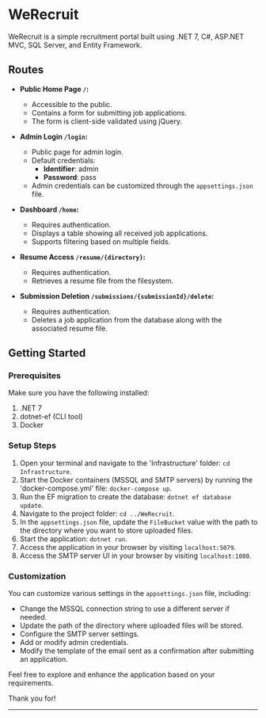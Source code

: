 # WeRecruit

WeRecruit is a simple recruitment portal built using .NET 7, C#, ASP.NET MVC, SQL Server, and Entity Framework.

## Routes

- **Public Home Page `/`:**
   - Accessible to the public.
   - Contains a form for submitting job applications.
   - The form is client-side validated using jQuery.

- **Admin Login `/login`:**
   - Public page for admin login.
   - Default credentials:
      - **Identifier**: admin
      - **Password**: pass
   - Admin credentials can be customized through the `appsettings.json` file.

- **Dashboard `/home`:**
   - Requires authentication.
   - Displays a table showing all received job applications.
   - Supports filtering based on multiple fields.

- **Resume Access `/resume/{directory}`:**
   - Requires authentication.
   - Retrieves a resume file from the filesystem.

- **Submission Deletion `/submissions/{submissionId}/delete`:**
   - Requires authentication.
   - Deletes a job application from the database along with the associated resume file.

## Getting Started

### Prerequisites

Make sure you have the following installed:

1. .NET 7
2. dotnet-ef (CLI tool)
3. Docker

### Setup Steps

1. Open your terminal and navigate to the 'Infrastructure' folder: `cd Infrastructure`.
2. Start the Docker containers (MSSQL and SMTP servers) by running the 'docker-compose.yml' file: `docker-compose up`.
3. Run the EF migration to create the database: `dotnet ef database update`.
4. Navigate to the project folder: `cd ../WeRecruit`.
5. In the `appsettings.json` file, update the `FileBucket` value with the path to the directory where you want to store uploaded files.
6. Start the application: `dotnet run`.
7. Access the application in your browser by visiting `localhost:5079`.
8. Access the SMTP server UI in your browser by visiting `localhost:1080`.

### Customization

You can customize various settings in the `appsettings.json` file, including:

- Change the MSSQL connection string to use a different server if needed.
- Update the path of the directory where uploaded files will be stored.
- Configure the SMTP server settings.
- Add or modify admin credentials.
- Modify the template of the email sent as a confirmation after submitting an application.

Feel free to explore and enhance the application based on your requirements.

Thank you for!

---